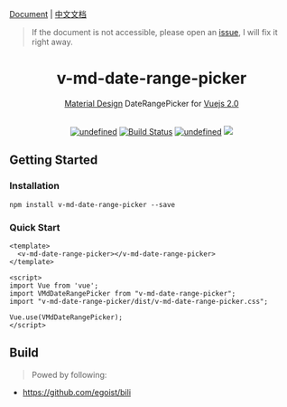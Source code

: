 [Document](https://ly525.github.io/v-md-date-range-picker/) | [中文文档](https://ly525.github.io/v-md-date-range-picker/zh/)
> If the document is not accessible, please open an [issue](https://github.com/ly525/material-vue-daterange-picker/issues), I will fix it right away.

<h1 align="center">
v-md-date-range-picker
</h1>

<p align="center">
  <a href="https://material.io/">Material Design</a>
  DateRangePicker for <a href="https://vuejs.org/">Vuejs 2.0</a>
</p>


<p align="center">
<br>
<a href="https://www.npmjs.com/package/v-md-date-range-picker"><img alt="undefined" src="https://img.shields.io/npm/v/v-md-date-range-picker.svg"></a>
<a href="https://travis-ci.org/ly525/v-md-date-range-picker"><img src="https://travis-ci.org/ly525/v-md-date-range-picker.svg?branch=master" alt="Build Status" title="Build Status"></a>
<a href="https://www.npmjs.com/package/v-md-date-range-picker"><img alt="undefined" src="https://img.shields.io/npm/dt/v-md-date-range-picker.svg"></a>
<a href="https://codecov.io/gh/ly525/v-md-date-range-picker">
  <img src="https://codecov.io/gh/ly525/v-md-date-range-picker/branch/master/graph/badge.svg" />
</a>
</p>

## Getting Started

### Installation
```console
npm install v-md-date-range-picker --save
```

### Quick Start

```
<template>
  <v-md-date-range-picker></v-md-date-range-picker>
</template>
```

```vue
<script>
import Vue from 'vue';
import VMdDateRangePicker from "v-md-date-range-picker";
import "v-md-date-range-picker/dist/v-md-date-range-picker.css";

Vue.use(VMdDateRangePicker);
</script>
```

## Build
> Powed by following:
- https://github.com/egoist/bili
